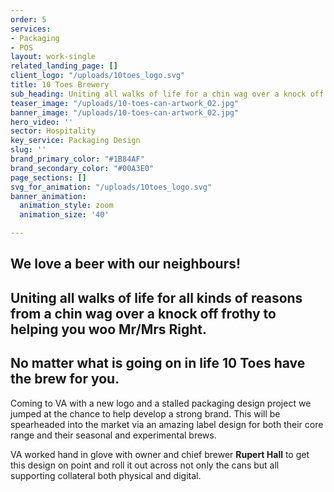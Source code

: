 ```yaml
---
order: 5
services:
- Packaging
- POS
layout: work-single
related_landing_page: []
client_logo: "/uploads/10toes_logo.svg"
title: 10 Toes Brewery
sub_heading: Uniting all walks of life for a chin wag over a knock off frothy
teaser_image: "/uploads/10-toes-can-artwork_02.jpg"
banner_image: "/uploads/10-toes-can-artwork_02.jpg"
hero_video: ''
sector: Hospitality
key_service: Packaging Design
slug: ''
brand_primary_color: "#1B84AF"
brand_secondary_color: "#00A3E0"
page_sections: []
svg_for_animation: "/uploads/10toes_logo.svg"
banner_animation:
  animation_style: zoom
  animation_size: '40'

---
```

## We love a beer with our neighbours!

## Uniting all walks of life for all kinds of reasons from a chin wag over a knock off frothy to helping you woo Mr/Mrs Right.

## No matter what is going on in life 10 Toes have the  brew for you.

Coming to VA with a new logo and a stalled packaging design project we jumped at the chance to help develop a strong brand. This will be spearheaded into the market via an amazing label design for both their core range and their seasonal and experimental brews.  
  
VA worked hand in glove with owner and chief brewer **Rupert Hall** to get this design on point and roll it out across not only the cans but all supporting collateral both physical and digital.